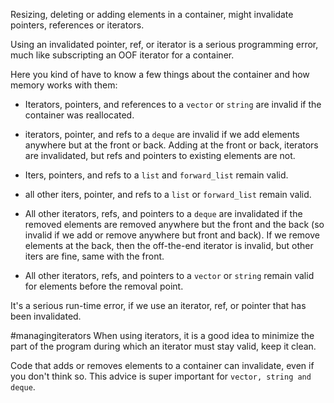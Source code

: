 Resizing, deleting or adding elements in a container, might invalidate pointers, references or iterators. 

Using an invalidated pointer, ref, or iterator is a serious programming error, much like subscripting an OOF iterator for a container. 

Here you kind of have to know a few things about the container and how memory works with them: 

- Iterators, pointers, and references to a `vector` or `string` are invalid if the container was reallocated. 
- iterators, pointer, and refs to a `deque` are invalid if we add elements anywhere but at the front or back. Adding at the front or back, iterators are invalidated, but refs and pointers to existing elements are not. 
- Iters, pointers, and refs to a `list` and `forward_list` remain valid. 

- all other iters, pointer, and refs to a `list` or `forward_list` remain valid. 
- All other iterators, refs, and pointers to a `deque` are invalidated if the removed elements are removed anywhere but the front and the back (so invalid if we add or remove anywhere but front and back). If we remove elements at the back, then the off-the-end iterator is invalid, but other iters are fine, same with the front. 
- All other iterators, refs, and pointers to a `vector` or `string` remain valid for elements before the removal point. 

It's a serious run-time error, if we use an iterator, ref, or pointer that has been invalidated. 

#managingiterators
When using iterators, it is a good idea to minimize the part of the program during which an iterator must stay valid, keep it clean. 

Code that adds or removes elements to a container can invalidate, even if you don't think so. 
This advice is super important for `vector, string and deque`. 